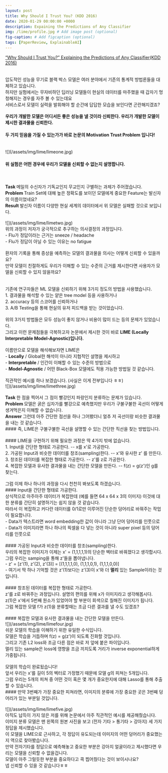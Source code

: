 ```yaml
---
layout: post
title: Why Should I Trust You? (KDD 2016)
date: 2020-01-29 00:00:00 +0000
description: Expaining the Predictions of Any Classifier
img: /lime/profile.jpg # Add image post (optional)
fig-caption: # Add figcaption (optional)
tags: [PaperReview, ExplainableAI]
---
```


[“Why Should I Trust You?” Explaining the Predictions of Any Classifier(KDD 2016)](https://www.kdd.org/kdd2016/papers/files/rfp0573-ribeiroA.pdf)  
<br/>  
압도적인 성능을 무기로 블랙 박스 모델은 여러 분야에서 기존의 통계적 방법론들을 대체하고 있습니다.  
하지만 실험에서는 무자비하던 딥러닝 모델들이 현실의 데이터를 마주했을 때 갑자기 멍청해지는 경우를 자주 볼 수 있는데요  
서비스로서 모델이 실력을 발휘해야 할 순간에 답답한 모습을 보인다면 곤란해지겠죠?  
<br/>
<b> 우리가 개발한 모델은 어디서든 좋은 성능을 낼 것이라 신뢰한다.  </b> 
<b> 우리가 개발한 모델이 제시한 결과물을 신뢰한다.  </b> 
<br/>

#### 두 가지 믿음을 가질 수 있는가가 바로 논문의 Motivation Trust Problem 입니다!
<br/>
![](/assets/img/lime/limeone.jpg)   
<br/>

#### 위 실험은 어떤 경우에 우리가 모델을 신뢰할 수 없는지 설명합니다.  
<br/>
<br/>
<b> Task </b>  메일의 수신자가 기독교인지 무교인지 구별하는 과제가 주어졌습니다.
<br/>
<b> Problem </b>  Train Set에 대해 높은 정확도를 보이던 모델에게 중요한 Feature는 발신자의 이름이었네요?  
<br/>
<b> Result </b>  발신자 이름이 다양한 현실 세계의 데이터에서 위 모델은 실패할 것으로 보입니다.    
<br/>
<br/>
![](/assets/img/lime/limetwo.jpg)     
<br/>
위의 과정이 저자가 궁극적으로 추구하는 의사결정의 과정입니다.  
<br/>
- Flu가 정답이라는 근거는 sneeze / headache  
<br/>
- Flu가 정답이 아닐 수 있는 이유는 no fatigue  
<br/>
<br/>
환자의 기록을 통해 증상을 예측하는 모델의 결과물을 의사는 어떻게 신뢰할 수 있을까요?  
<br/>
만약 모델이 친절하게도 우리가 이해할 수 있는 수준의 근거를 제시한다면 사용자가 모델을 신뢰할 수 있지 않을까요?  
<br/>
<br/>
<br/>
기존에 연구자들은 ML 모델을 신뢰하기 위해 3가지 정도의 방법을 사용했습니다.  
<br/>
1. 결과물을 해석할 수 있는 얕은 tree model 등을 사용하거나  
<br/>
2. accuracy 등의 스코어를 신뢰하거나 
<br/>
3. A/B Testing을 통해 현실의 유저 피드백을 받는 것이었습니다.  
<br/>
<br/>
위의 3가지 방법들은 모두 성능이 좋지 않거나 비용이 많이 드는 등의 문제가 있었습니다.  
<br/>
그리고 이런 문제점들을 극복하고자 논문에서 제시한 것이 바로 <b>LIME (Locally Interpretable Model-Agnostic)입니다.</b>  
<br/>  
<br/>
이름만으로 모델을 해석해보자면 LIME은  
<br/>
- <b>Locally</b> / Global한 해석이 아니라 지협적인 설명을 제시하고    
<br/>
- <b>Interpretable</b> / 인간이 이해할 수 있는 수준의 방법으로   
<br/>
- <b>Model-Agnostic</b> / 어떤 Black-Box 모델에도 적용 가능한 방법일 것 같습니다.    
<br/>
<br/>
직관적인 예시를 하나 보겠습니다. (사실은 이게 전부입니다 ㅎㅎ) 
<br/>
![](/assets/img/lime/limethree.jpg)  
<br/>
<br/>
<b> Task </b> 한 점을 찍어서 그 점이 빨강인지 파랑인지 분류하는 문제가 있습니다.  
<br/>
<b> Problem </b>  모델은 굵은 십자가를 빨강으로 예측했지만 우리가 구불구불한 곡선이 어떻게 생겨먹은지 이해할 수 없습니다.  
<br/>
<b> Answer </b>  그런데 아주 간단한 점선을 하나 그어봤더니 얼추 저 곡선이랑 비슷한 결과물을 내는 것 같습니다.  
<br/>
#### 즉, LIME은 구불구불한 곡선을 설명할 수 있는 간단한 직선을 찾는 방법입니다.  
<br/>
<br/>
#### LIME을 구현하기 위해 필요한 과정은 딱 4가지 밖에 없습니다.  
<br/>
1. Input을 간단한 형태로 가공한다.  -- x를 x'로 가공한다.  
<br/>
2. 가공된 Input과 비슷한 데이터를 창조(sampling)한다. -- x'와 유사한 z' 를 만든다.  
<br/>
3. 창조된 데이터를 복잡한 형태로 가공한다. -- z'를 z로 가공한다.  
<br/>
4. 복잡한 모델과 유사한 결과물을 내는 간단한 모델을 만든다. -- f(z) = g(z')인 g를 찾는다.
<br/>
<br/>
그럼 이제 하나 하나의 과정을 다시 천천히 봐보도록 하겠습니다.  
<br/>
#### Input을 간단한 형태로 가공한다.  
<br/>
상식적으로 아주아주 데이터가 복잡한데 (예를 들면 64 x 64 x 3의 이미지) 이것에 대한 분류를 간단히 설명하기는 쉽지 않을 것 같습니다. 
<br/>
따라서 이 복잡하고 커다란 데이터를 0/1로만 이루어진 단순한 덩어리로 바꿔주는 작업이 필요합니다.  
<br/>
- Data가 텍스트라면 word embedding한 값이 아니라 그냥 단어 덩어리를 인풋으로  
<br/>
- Data가 이미지라면 하나 하나의 픽셀을 다 넣는 것이 아니라 super pixel 등의 덩어리를 인풋으로  
<br/>
<br/>
#### 가공된 Input과 비슷한 데이터를 창조(sampling)한다.  
<br/>
우리의 복잡한 이미지가 이제는 x' = (1,1,1,1,1)의 단순한 벡터로 바꿔졌다고 생각합시다. 그럼 우리는 samping을 통해 z'들을 뽑아냅니다.   
<br/>
- z' = [z'(1), z'(2), z'(3)] = [(1,1,1,1,0), (1,1,1,0,1), (1,1,1,0,0)]
<br/>
- 여기서 딱 하나 기억할 것은 z'(1)보다는 z'(3)이 x'와 더 <b>멀리</b> 있는 Sample이라는 것입니다.  
<br/>
<br/>
#### 창조된 데이터를 복잡한 형태로 가공한다.  
<br/>
z'를 z로 바꿔주는 과정입니다. 설명의 편의를 위해 x가 이미지라고 생각해봅시다.  
<br/>
z(1)은 x'에서 5번째 원소가 있었어야 할 부분이 회색으로 칠해진 이미지가 됩니다.  
<br/>
그럼 복잡한 모델 f가 z(1)을 분류할때는 조금 다른 결과를 낼 수도 있겠죠?  
<br/>
<br/>
#### 복잡한 모델과 유사한 결과물을 내는 간단한 모델을 만든다.
<br/>
![](/assets/img/lime/limefour.jpg)   
<br/>
쉬운 모델의 학습을 이해하기 위한 유일한 수식입니다. 
<br/>
모델은 학습을 거듭하며 f(z) = g(z')이 되도록 진화할 것입니다. 
<br/>
그리고 기존 L2 loss와 조금 다른 점은 바로 저 앞에 붙은 파이입니다.  
<br/>
멀리 있는 sample은 loss에 영향을 조금 끼치도록 거리가 inverse exponential하게 가중됩니다.
<br/>
<br/>
모델의 학습이 완료됬습니다!  
<br/>
앞서 우리는 x'를 길이 5의 벡터로 가정했기 때문에 모델 g의 피쳐는 5개입니다.  
<br/>
그럼 우리는 5개의 피쳐 중 어떤 것이 혹은 몇 개가 중요한지에 대해 Lasso를 통해 추출할 수 있습니다.  
<br/>
#### 만약 3번째가 가장 중요한 피쳐라면, 이미지의 분류에 가장 중요한 곳은 3번째 덩어리가 있는 부분일 것입니다.  
<br/>
<br/>
![](/assets/img/lime/limefive.jpg)  
<br/>
아직도 납득이 가지 않은 저를 위해 논문에서 아주 직관적인 예시를 제공해줬습니다.  
<br/>
이미지 분류 모델은 맨 왼쪽의 원본 사진을 보고 (전자 기타 > 통기타 > 강아지) 세 가지 정답을 제시했습니다.  
<br/>
이 모델을 LIME으로 근사하고, 각 정답이 유도되는데 이미지의 어떤 덩어리가 중요했는지 역으로 찾아봤습니다.    
<br/>
만약 전자기타를 정답으로 예측해놓고 중요한 부분은 강아지 얼굴이라고 제시했다면 우리는 모델을 신뢰할 수 없을겁니다.
<br/>
모델이 아주 그럴듯한 부분을 중요하다고 콕 찝어줬다는 것이 보이시나요?  
<br/>
넵 신뢰할 수 있을 것 같습니다ㅎㅎ     
<br/>
<br/>
